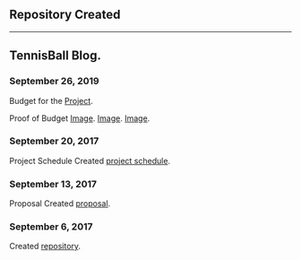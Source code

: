 Repository Created
---

---

TennisBall Blog.
-------------
### September 26, 2019
Budget for the [Project](https://github.com/Sahil-Sahil/TennisBall/blob/master/Documentation/Budget%20Due(Sahil).pdf).

Proof of Budget
[Image](https://github.com/Sahil-Sahil/TennisBall/blob/master/Images/pi.jpg).
[Image](https://github.com/Sahil-Sahil/TennisBall/blob/master/Images/powercontrol.jpg).
[Image](https://github.com/Sahil-Sahil/TennisBall/blob/master/Images/solenoid.jpg).


### September 20, 2017

Project Schedule Created [project schedule](https://github.com/Sahil-Sahil/TennisBall/blob/master/Documentation/Ghantchart.pdf).  

### September 13, 2017

Proposal Created [proposal](https://github.com/six0four/StudentSenseHat/blob/master/documentation/ProposalContentStudentNameRev02.pdf).

### September 6, 2017

Created [repository](https://github.com/Sahil-Sahil/TennisBall). 
